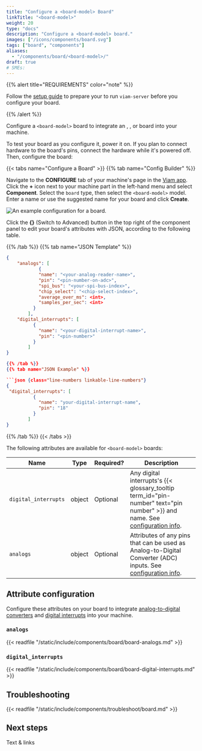 ```yaml
---
title: "Configure a <board-model> Board"
linkTitle: "<board-model>"
weight: 20
type: "docs"
description: "Configure a <board-model> board."
images: ["/icons/components/board.svg"]
tags: ["board", "components"]
aliases:
  - "/components/board/<board-model>/"
draft: true
# SMEs:
---
```


{{% alert title="REQUIREMENTS" color="note" %}}

Follow the [setup guide](/operate/reference/prepare/board1-setup) to prepare your <model-name> to run `viam-server` before you configure your <model-name> board.

{{% /alert %}}

Configure a `<board-model>` board to integrate an [<board-series-model>](http://www.example.com), [<board-series-model-1>](http://example.com), or [<board-series-model-2>](http://example.com) board into your machine.

To test your board as you configure it, power it on.
If you plan to connect hardware to the board's pins, connect the hardware while it's powered off.
Then, configure the board:

{{< tabs name="Configure a <board-model> Board" >}}
{{% tab name="Config Builder" %}}

Navigate to the **CONFIGURE** tab of your machine's page in the [Viam app](https://app.viam.com).
Click the **+** icon next to your machine part in the left-hand menu and select **Component**.
Select the `board` type, then select the `<board-model>` model.
Enter a name or use the suggested name for your board and click **Create**.

![An example configuration for a <board-model> board.](/components/board/pi-ui-config.png)

Click the **{}** (Switch to Advanced) button in the top right of the component panel to edit your board's attributes with JSON, according to the following table.

{{% /tab %}}
{{% tab name="JSON Template" %}}

````json {class="line-numbers linkable-line-numbers"}
{
    "analogs": [
            {
            "name": "<your-analog-reader-name>",
            "pin": "<pin-number-on-adc>",
            "spi_bus": "<your-spi-bus-index>",
            "chip_select": "<chip-select-index>",
            "average_over_ms": <int>,
            "samples_per_sec": <int>
          }
        ],
    "digital_interrupts": [
          {
            "name": "<your-digital-interrupt-name>",
            "pin": "<pin-number>"
          }
        ]
}

{{% /tab %}}
{{% tab name="JSON Example" %}}

```json {class="line-numbers linkable-line-numbers"}
{
 "digital_interrupts": [
          {
            "name": "your-digital-interrupt-name",
            "pin": "18"
          }
        ]
}
````

{{% /tab %}}
{{< /tabs >}}

The following attributes are available for `<board-model>` boards:

<!-- prettier-ignore -->
| Name | Type | Required? | Description |
| ---- | ---- | --------- | ----------- |
| `digital_interrupts` | object | Optional | Any digital interrupts's {{< glossary_tooltip term_id="pin-number" text="pin number" >}} and name. See [configuration info](#digital_interrupts).|
| `analogs` | object | Optional | Attributes of any pins that can be used as Analog-to-Digital Converter (ADC) inputs. See [configuration info](#analogs).|

## Attribute configuration

Configure these attributes on your board to integrate [analog-to-digital converters](#analogs) and [digital interrupts](#digital_interrupts) into your machine.

### `analogs`

{{< readfile "/static/include/components/board/board-analogs.md" >}}

### `digital_interrupts`

{{< readfile "/static/include/components/board/board-digital-interrupts.md" >}}

## Troubleshooting

{{< readfile "/static/include/components/troubleshoot/board.md" >}}

## Next steps

Text & links
